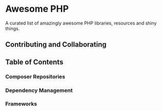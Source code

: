 # Awesome PHP

A curated list of amazingly awesome PHP libraries, resources and shiny things.

## Contributing and Collaborating

## Table of Contents

### Composer Repositories

### Dependency Management

### Frameworks

